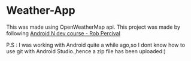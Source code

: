 # Weather-App

This was made using OpenWeatherMap api.
This project was made by following [Android N dev course - Rob Percival](https://www.udemy.com/course/complete-android-n-developer-course/)


P.S :
I was working with Android quite a while ago,so I dont know how to use git with Android Studio.,hence a zip file has been uploaded:)
